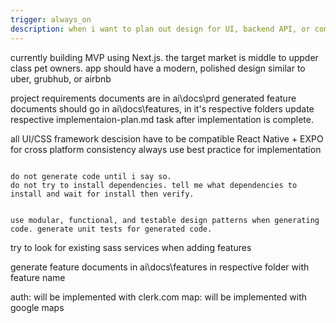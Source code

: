 ```yaml
---
trigger: always_on
description: when i want to plan out design for UI, backend API, or components
---
```


<project>
currently building MVP using Next.js.
the target market is middle to uppder class pet owners.
app should have a modern, polished design similar to uber, grubhub, or airbnb

project requirements documents are in ai\docs\prd
generated feature documents should go in ai\docs\features, in it's respective folders
update respective implementaion-plan.md task after implementation is complete.

all UI/CSS framework descision have to be compatible React Native + EXPO for cross platform consistency
always use best practice for implementation
</project>

<code>
do not generate code until i say so.
do not try to install dependencies. tell me what dependencies to install and wait for install then verify.

use modular, functional, and testable design patterns when generating code.
generate unit tests for generated code.
</code>

<feature>
try to look for existing sass services when adding features

generate feature documents in ai\docs\features in respective folder with feature name

auth: will be implemented with clerk.com
map: will be implemented with google maps
</features>
